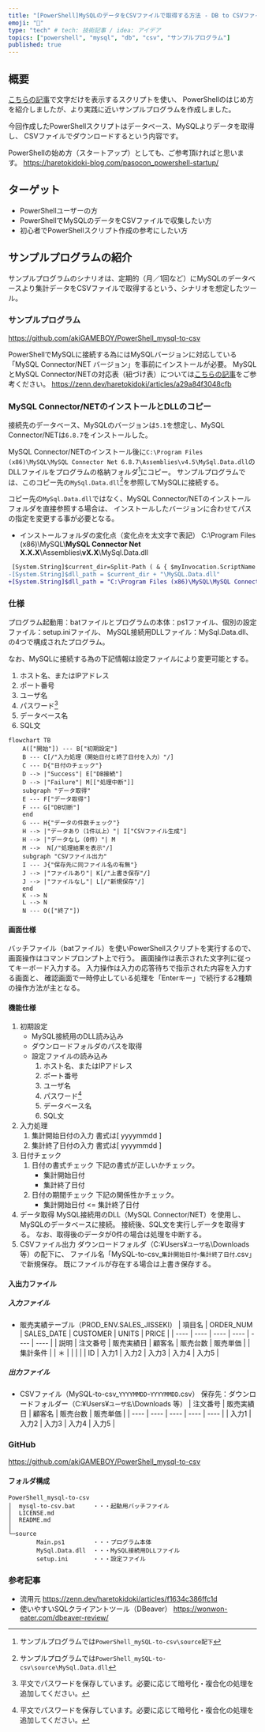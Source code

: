 ```yaml
---
title: "[PowerShell]MySQLのデータをCSVファイルで取得する方法 - DB to CSVファイル"
emoji: "🦾"
type: "tech" # tech: 技術記事 / idea: アイデア
topics: ["powershell", "mysql", "db", "csv", "サンプルプログラム"]
published: true
---
```

## 概要
[こちらの記事](https://haretokidoki-blog.com/pasocon_powershell-startup/)で文字だけを表示するスクリプトを使い、
PowerShellのはじめ方を紹介しましたが、より実践に近いサンプルプログラムを作成しました。

今回作成したPowerShellスクリプトはデータベース、MySQLよりデータを取得し、
CSVファイルでダウンロードするという内容です。

PowerShellの始め方（スタートアップ）としても、ご参考頂ければと思います。
https://haretokidoki-blog.com/pasocon_powershell-startup/
## ターゲット
- PowerShellユーザーの方
- PowerShellでMySQLのデータをCSVファイルで収集したい方
- 初心者でPowerShellスクリプト作成の参考にしたい方
## サンプルプログラムの紹介
サンプルプログラムのシナリオは、定期的（月／1回など）にMySQLのデータベースより集計データをCSVファイルで取得するという、シナリオを想定したツール。
### サンプルプログラム
https://github.com/akiGAMEBOY/PowerShell_mysql-to-csv

PowerShellでMySQLに接続する為にはMySQLバージョンに対応している「MySQL Connector/NET バージョン」を事前にインストールが必要。
MySQLとMySQL Connector/NETの対応表（紐づけ表）については[こちらの記事](https://zenn.dev/haretokidoki/articles/a29a84f3048cfb)をご参考ください。
https://zenn.dev/haretokidoki/articles/a29a84f3048cfb
### MySQL Connector/NETのインストールとDLLのコピー
接続先のデータベース、MySQLのバージョンは`5.1`を想定し、MySQL Connector/NETは`6.8.7`をインストールした。

MySQL Connector/NETのインストール後に`C:\Program Files (x86)\MySQL\MySQL Connector Net 6.8.7\Assemblies\v4.5\MySql.Data.dll`のDLLファイルをプログラムの格納フォルダ[^1]にコピー。
サンプルプログラムでは、このコピー先の`MySql.Data.dll`[^2]を参照してMySQLに接続する。
[^1]: サンプルプログラムでは`PowerShell_mySQL-to-csv\source配下`
[^2]: サンプルプログラムでは`PowerShell_mySQL-to-csv\source\MySql.Data.dll`

コピー先の`MySql.Data.dll`ではなく、MySQL Connector/NETのインストールフォルダを直接参照する場合は、
インストールしたバージョンに合わせてパスの指定を変更する事が必要となる。
- インストールフォルダの変化点（変化点を太文字で表記）
C:\Program Files (x86)\MySQL\\**MySQL Connector Net X.X.X**\Assemblies\\**vX.X**\MySql.Data.dll
```diff powershell:DLLの参照先をインストールフォルダに変更する場合（ファイル名：Main.ps1）
 [System.String]$current_dir=Split-Path ( & { $myInvocation.ScriptName } ) -parent                                      # 他でも使用している為、削除しない
-[System.String]$dll_path = $current_dir + "\MySQL.Data.dll"                                                            # コピー先
+[System.String]$dll_path = "C:\Program Files (x86)\MySQL\MySQL Connector Net 6.8.7\Assemblies\v4.5\MySql.Data.dll"     # インストール先
```
### 仕様
プログラム起動用：batファイルとプログラムの本体：ps1ファイル、個別の設定ファイル：setup.iniファイル、
MySQL接続用DLLファイル：MySql.Data.dll、
の4つで構成されたプログラム。

なお、MySQLに接続する為の下記情報は設定ファイルにより変更可能とする。
1. ホスト名、またはIPアドレス
1. ポート番号
1. ユーザ名
1. パスワード[^3]
1. データベース名
1. SQL文
[^3]: 平文でパスワードを保存しています。必要に応じて暗号化・複合化の処理を追加してください。

```mermaid
flowchart TB
    A(["開始"]) --- B["初期設定"]
    B --- C[/"入力処理（開始日付と終了日付を入力）"/]
    C --- D{"日付のチェック"}
    D --> |"Success"| E["DB接続"]
    D --> |"Failure"| M[["処理中断"]]
    subgraph "データ取得"
    E --- F["データ取得"]
    F --- G["DB切断"]
    end
    G --- H{"データの件数チェック"}
    H --> |"データあり（1件以上）"| I["CSVファイル生成"]
    H --> |"データなし（0件）"| M
    M -->  N[/"処理結果を表示"/]
    subgraph "CSVファイル出力"
    I --- J{"保存先に同ファイル名の有無"}
    J --> |"ファイルあり"| K[/"上書き保存"/]
    J --> |"ファイルなし"| L[/"新規保存"/]
    end
    K --> N
    L --> N
    N --- O(["終了"])
```
#### 画面仕様
バッチファイル（batファイル）を使いPowerShellスクリプトを実行するので、
画面操作はコマンドプロンプト上で行う。
画面操作は表示された文字列に従ってキーボード入力する。
入力操作は入力の応答待ちで指示された内容を入力する画面と、
確認画面で一時停止している処理を「Enterキー」で続行する2種類の操作方法が主となる。
#### 機能仕様
1. 初期設定
    - MySQL接続用のDLL読み込み
    - ダウンロードフォルダのパスを取得
    - 設定ファイルの読み込み
        1. ホスト名、またはIPアドレス
        1. ポート番号
        1. ユーザ名
        1. パスワード[^3]
        1. データベース名
        1. SQL文
1. 入力処理
    1. 集計開始日付の入力
    書式は[ yyyymmdd ]
    1. 集計終了日付の入力
    書式は[ yyyymmdd ]
1. 日付チェック
    1. 日付の書式チェック
    下記の書式が正しいかチェック。
        - 集計開始日付
        - 集計終了日付
    1. 日付の期間チェック
    下記の関係性かチェック。
        - 集計開始日付 <= 集計終了日付
1. データ取得
MySQL接続用のDLL（MySQL Connector/NET）を使用し、MySQLのデータベースに接続。
接続後、SQL文を実行しデータを取得する。
なお、取得後のデータが0件の場合は処理を中断する。
1. CSVファイル出力
ダウンロードフォルダ（C:¥Users¥`ユーザ名`\Downloads 等）の配下に、
ファイル名「MySQL-to-csv_`集計開始日付`-`集計終了日付`.csv」で新規保存。
既にファイルが存在する場合は上書き保存する。
#### 入出力ファイル
##### 入力ファイル
- 販売実績テーブル（PROD_ENV.SALES_JISSEKI）
    | 項目名 | ORDER_NUM | SALES_DATE | CUSTOMER | UNITS | PRICE |
    | ---- | ---- | ---- | ---- | ---- | ---- |
    | 説明 | 注文番号 | 販売実績日 | 顧客名 | 販売台数 | 販売単価 |
    | 集計条件 |  | ＊ |  |  |  |
    | ID | 入力1 | 入力2 | 入力3 | 入力4 | 入力5 |

##### 出力ファイル
- CSVファイル（MySQL-to-csv_`YYYYMMDD`-`YYYYMMDD`.csv）
保存先：ダウンロードフォルダー（C:¥Users¥`ユーザ名`\Downloads 等）
    | 注文番号 | 販売実績日 | 顧客名 | 販売台数 | 販売単価 |
    | ---- | ---- | ---- | ---- | ---- |
    | 入力1 | 入力2 | 入力3 | 入力4 | 入力5 |
### GitHub
https://github.com/akiGAMEBOY/PowerShell_mysql-to-csv
#### フォルダ構成
```
PowerShell_mysql-to-csv
│  mysql-to-csv.bat     ・・・起動用バッチファイル
│  LICENSE.md
│  README.md
│
└─source
        Main.ps1        ・・・プログラム本体
        MySql.Data.dll  ・・・MySQL接続用DLLファイル
        setup.ini       ・・・設定ファイル
```
### 参考記事
- 流用元
    https://zenn.dev/haretokidoki/articles/f1634c386ffc1d
- 使いやすいSQLクライアントツール（DBeaver）
    https://wonwon-eater.com/dbeaver-review/
